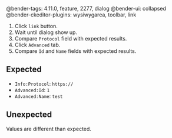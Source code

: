 @bender-tags: 4.11.0, feature, 2277, dialog
@bender-ui: collapsed
@bender-ckeditor-plugins: wysiwygarea, toolbar, link

1. Click `link` button.
1. Wait until dialog show up.
1. Compare `Protocol` field with expected results.
1. Click `Advanced` tab.
1. Compare `Id` and `Name` fields with expected results.

## Expected

* `Info:Protocol`: `https://`
* `Advanced:Id`: `1`
* `Advanced:Name`: `test`

## Unexpected

Values are different than expected.

